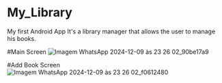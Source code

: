 # My_Library
My first Android App
It's a library manager that allows the user to manage his books.

#Main Screen
![Imagem WhatsApp 2024-12-09 às 23 26 02_90be17a9](https://github.com/user-attachments/assets/c0896c2b-3493-42fa-8eb5-3babb0c2503f)


#Add Book Screen
![Imagem WhatsApp 2024-12-09 às 23 26 02_f0612480](https://github.com/user-attachments/assets/8cc40665-2225-4574-b667-9d4f56bd56d9)
